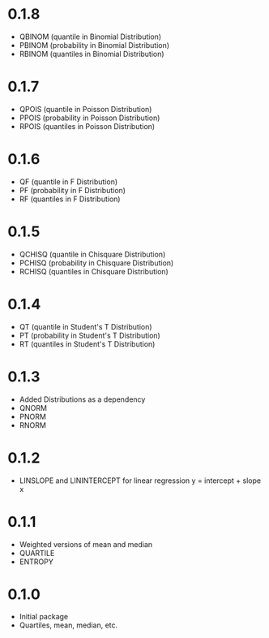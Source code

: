 # 0.1.8
- QBINOM (quantile in Binomial Distribution)
- PBINOM (probability in Binomial Distribution)
- RBINOM (quantiles in Binomial Distribution)

# 0.1.7
- QPOIS (quantile in Poisson Distribution)
- PPOIS (probability in Poisson Distribution)
- RPOIS (quantiles in Poisson Distribution)
 
# 0.1.6
- QF (quantile in F Distribution)
- PF (probability in F Distribution)
- RF (quantiles in F Distribution)


# 0.1.5
- QCHISQ (quantile in Chisquare Distribution)
- PCHISQ (probability in Chisquare Distribution)
- RCHISQ (quantiles in Chisquare Distribution)


# 0.1.4
- QT (quantile in Student's T Distribution)
- PT (probability in Student's T Distribution)
- RT (quantiles in Student's T Distribution)


# 0.1.3
- Added Distributions as a dependency
- QNORM
- PNORM
- RNORM

# 0.1.2
- LINSLOPE and LININTERCEPT for linear regression y = intercept + slope x
  

# 0.1.1 
- Weighted versions of mean and median
- QUARTILE 
- ENTROPY 

# 0.1.0
- Initial package
- Quartiles, mean, median, etc.